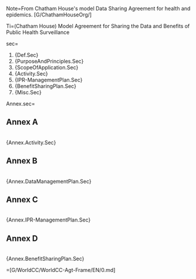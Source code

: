 Note=From Chatham House's model Data Sharing Agreement for health and epidemics.  [G/ChathamHouseOrg/]

Ti=(Chatham House) Model Agreement for Sharing the Data and Benefits of Public Health Surveillance

sec=<ol class="secs-and"><li>{Def.Sec}<li>{PurposeAndPrinciples.Sec}<li>{ScopeOfApplication.Sec}<li>{Activity.Sec}<li>{IPR-ManagementPlan.Sec}<li>{BenefitSharingPlan.Sec}<li>{Misc.Sec}</ol>

Annex.sec=<h2>Annex A</h2><br>{Annex.Activity.Sec}<br><h2>Annex B</h2><br>{Annex.DataManagementPlan.Sec}<br><h2>Annex C</h2><br>{Annex.IPR-ManagementPlan.Sec}<br><h2>Annex D</h2><br>{Annex.BenefitSharingPlan.Sec}<br>

=[G/WorldCC/WorldCC-Agt-Frame/EN/0.md]